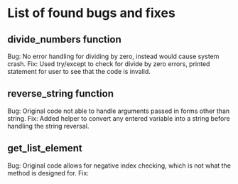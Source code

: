 # List of found bugs and fixes

## divide_numbers function

Bug: No error handling for dividing by zero, instead would cause system crash.
Fix: Used try/except to check for divide by zero errors, printed statement for user to see that the code is invalid.

## reverse_string function

Bug: Original code not able to handle arguments passed in forms other than string.
Fix: Added helper to convert any entered variable into a string before handling the string reversal. 

## get_list_element
Bug: Original code allows for negative index checking, which is not what the method is designed for.
Fix: 
